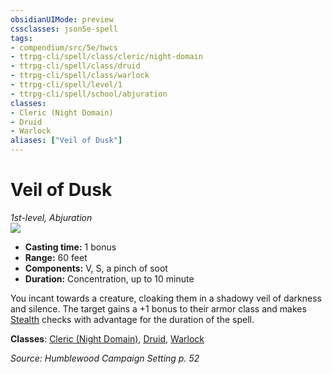 ```yaml
---
obsidianUIMode: preview
cssclasses: json5e-spell
tags:
- compendium/src/5e/hwcs
- ttrpg-cli/spell/class/cleric/night-domain
- ttrpg-cli/spell/class/druid
- ttrpg-cli/spell/class/warlock
- ttrpg-cli/spell/level/1
- ttrpg-cli/spell/school/abjuration
classes:
- Cleric (Night Domain)
- Druid
- Warlock
aliases: ["Veil of Dusk"]
---
```

# Veil of Dusk
*1st-level, Abjuration*  
![](/3-Mechanics/CLI/spells/img/veil-of-dusk.webp#right)  

- **Casting time:** 1 bonus
- **Range:** 60 feet
- **Components:** V, S, a pinch of soot
- **Duration:** Concentration, up to 10 minute

You incant towards a creature, cloaking them in a shadowy veil of darkness and silence. The target gains a +1 bonus to their armor class and makes [Stealth](/3-Mechanics/CLI/rules/skills.md#Stealth) checks with advantage for the duration of the spell.

**Classes**: [Cleric (Night Domain)](/3-Mechanics/CLI/classes/cleric-night-domain-hwcs.md), [Druid](/3-Mechanics/CLI/classes/druid.md), [Warlock](/3-Mechanics/CLI/classes/warlock.md)

*Source: Humblewood Campaign Setting p. 52*